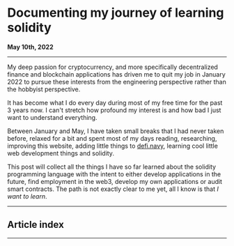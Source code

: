 # Documenting my journey of learning solidity

<div class="date">
  <span class="smaller"><b>May 10th, 2022</b></span></div>
</div>
<div class="centerPosition"><hr></div>


My deep passion for cryptocurrency, and more specifically decentralized finance and blockchain applications has driven me to quit my job in January 2022 to pursue these interests from the engineering perspective rather than the hobbyist perspective.

It has become what I do every day during most of my free time for the past 3 years now. I can't stretch how profound my interest is and how bad I just want to understand everything.

Between January and May, I have taken small breaks that I had never taken before, relaxed for a bit and spent most of my days reading, researching, improving this website, adding little things to [defi.navy](https://defi.navy), learning cool little web development things and solidity.

This post will collect all the things I have so far learned about the solidity programming language with the intent to either develop applications in the future, find employment in the web3, develop my own applications or audit smart contracts. The path is not exactly clear to me yet, all I know is that *I want to learn*.

***

## Article index

***

